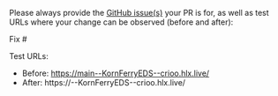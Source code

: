 Please always provide the [GitHub issue(s)](../issues) your PR is for, as well as test URLs where your change can be observed (before and after):

Fix #<gh-issue-id>

Test URLs:
- Before: https://main--KornFerryEDS--crioo.hlx.live/
- After: https://<branch>--KornFerryEDS--crioo.hlx.live/
